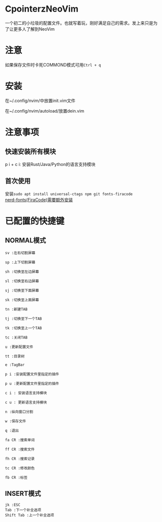 # CpointerzNeoVim

一个初二的小垃圾的配置文件。也就写着玩，刚好满足自己的需求。发上来只是为了让更多人了解到NeoVim  

# 注意  
如果保存文件时卡死COMMOND模式可用```Ctrl + q```
# 安装  
在~/.config/nvim/中放置init.vim文件

在~/.config/nvim/autoload/放置dein.vim

# 注意事项

## 快速安装所有模块

p i + c i: 安装Rust/Java/Python的语言支持模块

## 首次使用  
安装```sudo apt install universal-ctags npm git fonts-firacode```  
[nerd-fonts(FiraCode)需要额外安装](https://github.com/ryanoasis/nerd-fonts)

# 已配置的快捷键

## NORMAL模式  
```
sv :左右切割屏幕

sp :上下切割屏幕

sh :切换至左边屏幕

sl :切换至右边屏幕

sj :切换至下面屏幕

sk :切换至上面屏幕

tn :新建TAB

tj :切换至下一个TAB

tk :切换至上一个TAB

tc :关闭TAB

u :更新配置文件

tt :目录树

e :TagBar

p i :安装配置文件里指定的插件

p u :更新配置文件里指定的插件

c i : 安装语言支持模块

c u : 更新语言支持模块

n :纵向窗口分割

w :保存文件

q :退出

fa CR :搜索单词

ff CR :搜索文件

fh CR :搜索记录

tc CR :修改颜色

fb CR :标签

```  

## INSERT模式
```  
jk :ESC  
Tab :下一个补全选项  
Shift Tab :上一个补全选项
```
